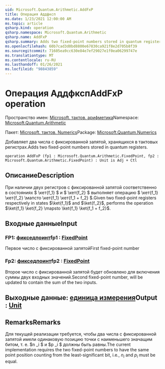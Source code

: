 ```yaml
---
uid: Microsoft.Quantum.Arithmetic.AddFxP
title: Операция Аддфксп
ms.date: 1/23/2021 12:00:00 AM
ms.topic: article
qsharp.kind: operation
qsharp.namespace: Microsoft.Quantum.Arithmetic
qsharp.name: AddFxP
qsharp.summary: Adds two fixed-point numbers stored in quantum registers.
ms.openlocfilehash: 60b7cad3d0bd8800e67830ca921f8e2d705b8f39
ms.sourcegitcommit: 71605ea9cc630e84e7ef29027e1f0ea06299747e
ms.translationtype: MT
ms.contentlocale: ru-RU
ms.lasthandoff: 01/26/2021
ms.locfileid: "98843859"
---
```

# <a name="addfxp-operation"></a><span data-ttu-id="98a9a-102">Операция Аддфксп</span><span class="sxs-lookup"><span data-stu-id="98a9a-102">AddFxP operation</span></span>

<span data-ttu-id="98a9a-103">Пространство имен: [Microsoft. тактов. арифметика](xref:Microsoft.Quantum.Arithmetic)</span><span class="sxs-lookup"><span data-stu-id="98a9a-103">Namespace: [Microsoft.Quantum.Arithmetic](xref:Microsoft.Quantum.Arithmetic)</span></span>

<span data-ttu-id="98a9a-104">Пакет: [Microsoft. тактов. Numerics](https://nuget.org/packages/Microsoft.Quantum.Numerics)</span><span class="sxs-lookup"><span data-stu-id="98a9a-104">Package: [Microsoft.Quantum.Numerics](https://nuget.org/packages/Microsoft.Quantum.Numerics)</span></span>


<span data-ttu-id="98a9a-105">Добавляет два числа с фиксированной запятой, хранящихся в тактовых регистрах.</span><span class="sxs-lookup"><span data-stu-id="98a9a-105">Adds two fixed-point numbers stored in quantum registers.</span></span>

```qsharp
operation AddFxP (fp1 : Microsoft.Quantum.Arithmetic.FixedPoint, fp2 : Microsoft.Quantum.Arithmetic.FixedPoint) : Unit is Adj + Ctl
```


## <a name="description"></a><span data-ttu-id="98a9a-106">Описание</span><span class="sxs-lookup"><span data-stu-id="98a9a-106">Description</span></span>

<span data-ttu-id="98a9a-107">При наличии двух регистров с фиксированной запятой соответственно в состояниях $ \кет{f_1} $ и $ \кет{f_2} $ выполняет операцию $ \кет{f_1} \кет{f_2} \мапсто \кет{f_1} \кет{f_1 + f_2} $.</span><span class="sxs-lookup"><span data-stu-id="98a9a-107">Given two fixed-point registers respectively in states $\ket{f_1}$ and $\ket{f_2}$, performs the operation $\ket{f_1} \ket{f_2} \mapsto \ket{f_1} \ket{f_1 + f_2}$.</span></span>

## <a name="input"></a><span data-ttu-id="98a9a-108">Входные данные</span><span class="sxs-lookup"><span data-stu-id="98a9a-108">Input</span></span>

### <a name="fp1--fixedpoint"></a><span data-ttu-id="98a9a-109">FP1: [фикседпоинт](xref:Microsoft.Quantum.Arithmetic.FixedPoint)</span><span class="sxs-lookup"><span data-stu-id="98a9a-109">fp1 : [FixedPoint](xref:Microsoft.Quantum.Arithmetic.FixedPoint)</span></span>

<span data-ttu-id="98a9a-110">Первое число с фиксированной запятой</span><span class="sxs-lookup"><span data-stu-id="98a9a-110">First fixed-point number</span></span>


### <a name="fp2--fixedpoint"></a><span data-ttu-id="98a9a-111">Fp2: [фикседпоинт](xref:Microsoft.Quantum.Arithmetic.FixedPoint)</span><span class="sxs-lookup"><span data-stu-id="98a9a-111">fp2 : [FixedPoint](xref:Microsoft.Quantum.Arithmetic.FixedPoint)</span></span>

<span data-ttu-id="98a9a-112">Второе число с фиксированной запятой будет обновлено для включения суммы двух входных значений.</span><span class="sxs-lookup"><span data-stu-id="98a9a-112">Second fixed-point number, will be updated to contain the sum of the two inputs.</span></span>



## <a name="output--unit"></a><span data-ttu-id="98a9a-113">Выходные данные: [единица измерения](xref:microsoft.quantum.lang-ref.unit)</span><span class="sxs-lookup"><span data-stu-id="98a9a-113">Output : [Unit](xref:microsoft.quantum.lang-ref.unit)</span></span>



## <a name="remarks"></a><span data-ttu-id="98a9a-114">Remarks</span><span class="sxs-lookup"><span data-stu-id="98a9a-114">Remarks</span></span>

<span data-ttu-id="98a9a-115">Для текущей реализации требуется, чтобы два числа с фиксированной запятой имели одинаковую позицию точки с наименьшего значащим битом, т. е. $n _i $ и $p _i $ должны быть равны.</span><span class="sxs-lookup"><span data-stu-id="98a9a-115">The current implementation requires the two fixed-point numbers to have the same point position counting from the least-significant bit, i.e., $n_i$ and $p_i$ must be equal.</span></span>